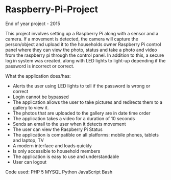 # Raspberry-Pi-Project

End of year project - 2015

This project involves setting up a Raspberry Pi along with a sensor and a camera. If a movement is detected, the camera will capture the person/object and upload it to the households owner Raspberry Pi control panel where they can view the photo, status and take a photo and video from the raspberry pi through the control panel. In addition to this, a secure log in system was created, along with LED lights to light-up depending if the password is incorrect or correct.

What the application does/has:
* Alerts the user using LED lights to tell if the password is wrong or correct
* Login cannot be bypassed
* The application allows the user to take pictures and redirects them to a gallery to view it.
* The photos that are uploaded to the gallery are in date time order
* The application takes a video for a duration of 10 seconds
* Sends an email to the user when it detects movement
* The user can view the Raspberry Pi Status
* The application is compatible on all platforms: mobile phones, tablets and laptop, TV
* A modern interface and loads quickly
* Is only accessible to household members
* The application is easy to use and understandable
* User can logout

Code used:
PHP 5
MYSQL
Python
JavaScript
Bash
